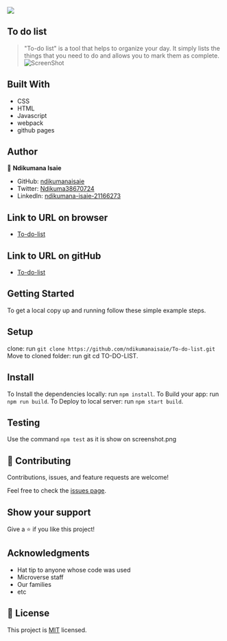 ![](https://img.shields.io/badge/Microverse-blueviolet)

## To do list

> "To-do list" is a tool that helps to organize your day. It simply lists the things that you need to do and allows you to mark them as complete.
> ![ScreenShot](https://raw.github.com/{ndikumanaisaie}/{To-do-list}/{main}/{'./images/todolist-screenshot.png'})

## Built With

- CSS
- HTML
- Javascript
- webpack
- github pages

## Author

👤 **Ndikumana Isaie**

- GitHub: [ndikumanaisaie](https://github.com/ndikumanaisaie)
- Twitter: [Ndikuma38670724](https://twitter.com/Ndikuma38670724)
- LinkedIn: [ndikumana-isaie-21166273](https://www.linkedin.com/in/ndikumana-isaie-21166273/)

## Link to URL on browser
- [To-do-list](https://ndikumanaisaie.github.io/To-do-list/)

## Link to URL on gitHub
- [To-do-list](https://github.com/ndikumanaisaie/To-do-list/)

## Getting Started

To get a local copy up and running follow these simple example steps.

## Setup
clone: run `git clone https://github.com/ndikumanaisaie/To-do-list.git`
Move to cloned folder: run git cd TO-DO-LIST.

## Install

To Install the dependencies locally: run `npm install`.
To Build your app: run `npm run build`.
To Deploy to local server: run `npm start build`.

## Testing

Use the command `npm test` as it is show on screenshot.png

## 🤝 Contributing

Contributions, issues, and feature requests are welcome!

Feel free to check the [issues page](../../issues/).

## Show your support

Give a ⭐️ if you like this project!

## Acknowledgments

- Hat tip to anyone whose code was used
- Microverse staff
- Our families
- etc

## 📝 License

This project is [MIT](./MIT.md) licensed.
